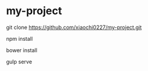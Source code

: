 # my-project
git clone https://github.com/xiaochi0227/my-project.git

npm install

bower install

gulp serve
